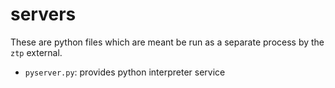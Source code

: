 # servers

These are python files which are meant be run as a separate process by the `ztp` external.

- `pyserver.py`: provides python interpreter service
